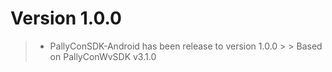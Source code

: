 # Version 1.0.0

> - PallyConSDK-Android has been release to version 1.0.0
    >
    > Based on PallyConWvSDK v3.1.0
